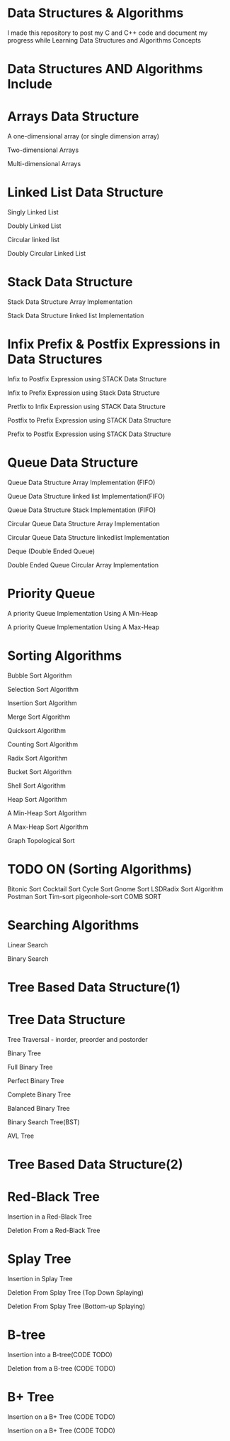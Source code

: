 #  Data Structures & Algorithms
I made this repository to post my C and C++ code and document my progress while Learning Data Structures and Algorithms Concepts

#  Data Structures AND Algorithms Include


# Arrays Data Structure

A one-dimensional array (or single dimension array)

Two-dimensional Arrays

Multi-dimensional  Arrays




# Linked List Data Structure


Singly Linked List

Doubly Linked List

Circular linked list

Doubly Circular Linked List 



# Stack Data Structure

Stack Data Structure Array Implementation 

Stack Data Structure linked list Implementation


# Infix Prefix & Postfix Expressions in Data Structures 


Infix to Postfix Expression using STACK Data Structure

Infix to Prefix  Expression using Stack Data Structure

Pretfix to Infix Expression using STACK Data Structure

Postfix to Prefix Expression using STACK Data Structure 

Prefix to Postfix Expression using STACK Data Structure 


# Queue Data Structure


Queue Data Structure Array Implementation (FIFO)


Queue Data Structure linked list Implementation(FIFO)


Queue Data Structure Stack Implementation (FIFO)


Circular Queue Data Structure Array Implementation

Circular Queue Data Structure linkedlist Implementation


Deque (Double Ended Queue)

Double Ended Queue Circular Array Implementation



# Priority Queue


A priority Queue Implementation Using A Min-Heap


A priority Queue Implementation Using A Max-Heap




# Sorting Algorithms

Bubble Sort Algorithm

Selection Sort Algorithm

Insertion Sort Algorithm

Merge Sort Algorithm

Quicksort Algorithm

Counting Sort Algorithm

Radix Sort Algorithm

Bucket Sort Algorithm

Shell Sort Algorithm

Heap Sort Algorithm

A Min-Heap Sort Algorithm

A Max-Heap Sort Algorithm

Graph Topological Sort 


# TODO ON (Sorting Algorithms)

Bitonic Sort
Cocktail Sort
Cycle Sort
Gnome Sort
LSDRadix Sort Algorithm
Postman Sort
Tim-sort
pigeonhole-sort
COMB SORT


# Searching Algorithms

Linear Search

Binary Search



#  Tree Based Data Structure(1)


# Tree Data Structure

Tree Traversal - inorder, preorder and postorder

Binary Tree

Full Binary Tree

Perfect Binary Tree

Complete Binary Tree

Balanced Binary Tree

Binary Search Tree(BST)

AVL Tree


#  Tree Based Data Structure(2)

# Red-Black Tree

Insertion in a Red-Black Tree

Deletion From a Red-Black Tree


# Splay Tree

Insertion in Splay Tree

Deletion From Splay Tree (Top Down Splaying)

Deletion From Splay Tree (Bottom-up Splaying)


# B-tree


Insertion into a B-tree(CODE TODO)

Deletion from a B-tree (CODE TODO)

# B+ Tree

Insertion on a B+ Tree (CODE TODO)

Insertion on a B+ Tree (CODE TODO)








